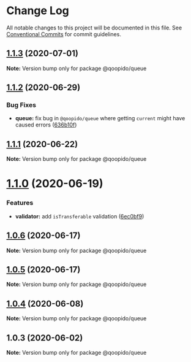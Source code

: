 # Change Log

All notable changes to this project will be documented in this file.
See [Conventional Commits](https://conventionalcommits.org) for commit guidelines.

## [1.1.3](https://github.com/dlueth/qoopido/compare/@qoopido/queue@1.1.2...@qoopido/queue@1.1.3) (2020-07-01)

**Note:** Version bump only for package @qoopido/queue





## [1.1.2](https://github.com/dlueth/qoopido/compare/@qoopido/queue@1.1.1...@qoopido/queue@1.1.2) (2020-06-29)


### Bug Fixes

* **queue:** fix bug in `@qoopido/queue` where getting `current` might have caused errors ([636b10f](https://github.com/dlueth/qoopido/commit/636b10f240f67e4ddd742533994f7d45174f583f))





## [1.1.1](https://github.com/dlueth/qoopido/compare/@qoopido/queue@1.1.0...@qoopido/queue@1.1.1) (2020-06-22)

**Note:** Version bump only for package @qoopido/queue





# [1.1.0](https://github.com/dlueth/qoopido/compare/@qoopido/queue@1.0.6...@qoopido/queue@1.1.0) (2020-06-19)


### Features

* **validator:** add `isTransferable` validation ([6ec0bf9](https://github.com/dlueth/qoopido/commit/6ec0bf9d9966bf042cee4c977d4517399d1671b6))





## [1.0.6](https://github.com/dlueth/qoopido/compare/@qoopido/queue@1.0.5...@qoopido/queue@1.0.6) (2020-06-17)

**Note:** Version bump only for package @qoopido/queue





## [1.0.5](https://github.com/dlueth/qoopido/compare/@qoopido/queue@1.0.4...@qoopido/queue@1.0.5) (2020-06-17)

**Note:** Version bump only for package @qoopido/queue





## [1.0.4](https://github.com/dlueth/qoopido/compare/@qoopido/queue@1.0.3...@qoopido/queue@1.0.4) (2020-06-08)

**Note:** Version bump only for package @qoopido/queue





## 1.0.3 (2020-06-02)

**Note:** Version bump only for package @qoopido/queue
